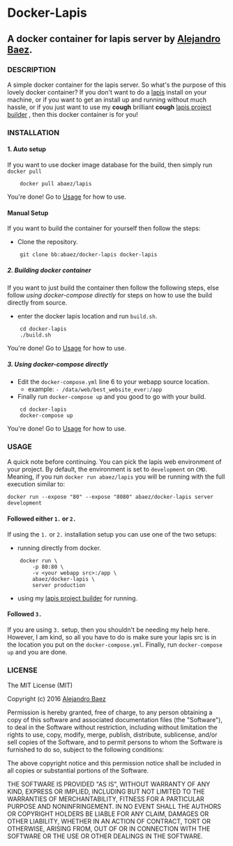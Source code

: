 Docker-Lapis
============
A docker container for lapis server by [Alejandro Baez][1].
--------------------------------------

### DESCRIPTION
A simple docker container for the lapis server. So what's the purpose of this
lovely docker container? If you don't want to do a
[lapis][2] install on your machine, or if you want to get
an install up and running without much hassle, or if you just want to use my
**cough** brilliant **cough** [lapis project builder][3]
 , then this docker container is for you!

### INSTALLATION

#### 1. Auto setup
If you want to use docker image database for the build, then simply run
`docker pull`

```
    docker pull abaez/lapis
```
You're done! Go to [Usage](#Usage) for how to use.

#### Manual Setup
If you want to build the container for yourself then follow the steps:

* Clone the repository.

```
    git clone bb:abaez/docker-lapis docker-lapis
```

##### 2. Building docker container
If you want to just build the container then follow the following steps, else
follow *using docker-compose directly* for steps on how to use the build directly from
source.

* enter the docker lapis location and run `build.sh`.

```
    cd docker-lapis
    ./build.sh
```
You're done! Go to [Usage](#Usage) for how to use.

##### 3. Using docker-compose directly
*  Edit the `docker-compose.yml` line 6 to your webapp source location.
    * example: `- /data/web/best_website_ever:/app`
*  Finally run `docker-compose up` and you good to go with your build.


```
    cd docker-lapis
    docker-compose up
```
You're done! Go to [Usage](#Usage) for how to use.

### USAGE
A quick note before continuing. You can pick the lapis web environment
of your project. By default, the environment is set to `development`
on `CMD`. Meaning, if you run `docker run abaez/lapis` you will be running
with the full execution similar to:

```
docker run --expose "80" --expose "8080" abaez/docker-lapis server development
```

#### Followed either `1.` or `2.`
If using the `1.` or `2.` installation setup you can use one of the two setups:

*  running directly from docker.

```
    docker run \
        -p 80:80 \
        -v <your webapp src>:/app \
        abaez/docker-lapis \
        server production
```
*  using my [lapis project builder][3] for running.

#### Followed `3.`
If you are using `3.` setup, then you shouldn't be needing my help here.
However, I am kind, so all you have to do is make sure your lapis src is in
the location you put on the `docker-compose.yml`. Finally, run
`docker-compose up` and you are done.

### LICENSE
The MIT License (MIT)

Copyright (c) 2016 [Alejandro Baez][1]

Permission is hereby granted, free of charge, to any person obtaining a copy
of this software and associated documentation files (the "Software"), to deal
in the Software without restriction, including without limitation the rights
to use, copy, modify, merge, publish, distribute, sublicense, and/or sell
copies of the Software, and to permit persons to whom the Software is
furnished to do so, subject to the following conditions:

The above copyright notice and this permission notice shall be included in
all copies or substantial portions of the Software.

THE SOFTWARE IS PROVIDED "AS IS", WITHOUT WARRANTY OF ANY KIND, EXPRESS OR
IMPLIED, INCLUDING BUT NOT LIMITED TO THE WARRANTIES OF MERCHANTABILITY,
FITNESS FOR A PARTICULAR PURPOSE AND NONINFRINGEMENT. IN NO EVENT SHALL THE
AUTHORS OR COPYRIGHT HOLDERS BE LIABLE FOR ANY CLAIM, DAMAGES OR OTHER
LIABILITY, WHETHER IN AN ACTION OF CONTRACT, TORT OR OTHERWISE, ARISING FROM,
OUT OF OR IN CONNECTION WITH THE SOFTWARE OR THE USE OR OTHER DEALINGS IN
THE SOFTWARE.

[1]: https://keybaez.io/baez
[2]: http://leafo.net/lapis/
[3]: https://bitbucket.org/a_baez/lapis-project-builder

